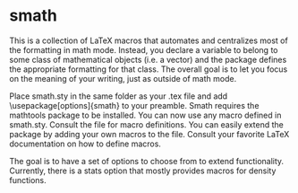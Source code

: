 smath
==========

This is a collection of LaTeX macros that automates and centralizes most of the formatting in math mode. Instead, you declare a variable to belong to some class of mathematical objects (i.e. a vector) and the package defines the appropriate formatting for that class. The overall goal is to let you focus on the meaning of your writing, just as outside of math mode.

Place smath.sty in the same folder as your .tex file and add \usepackage[options]{smath} to your preamble. Smath requires the mathtools package to be installed. You can now use any macro defined in smath.sty. Consult the file for macro definitions. You can easily extend the package by adding your own macros to the file. Consult your favorite LaTeX documentation on how to define macros. 

The goal is to have a set of options to choose from to extend functionality. Currently, there is a stats option that mostly provides macros for density functions.